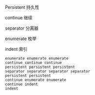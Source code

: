 Persistent  持久性

continue 继续  

separator   分离器

enumerate   	枚举 

indent 索引

```
enumerate enumerate enumerate 
continue continue continue 
persistent persistent persistent 
separator separator separator separator 
persistent persistent 
continue enumerate enumerate 
continue indent 
indent 

```

